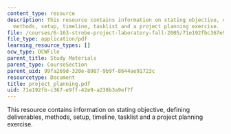```yaml
---
content_type: resource
description: This resource contains information on stating objective, defining deliverables,
  methods, setup, timeline, tasklist and a project planning exercise.
file: /courses/6-163-strobe-project-laboratory-fall-2005/71e192fbc367e9ff42e9a238b3a9ef7f_project_planning.pdf
file_type: application/pdf
learning_resource_types: []
ocw_type: OCWFile
parent_title: Study Materials
parent_type: CourseSection
parent_uid: 99fa269d-320e-8987-9b9f-8644ae91723c
resourcetype: Document
title: project_planning.pdf
uid: 71e192fb-c367-e9ff-42e9-a238b3a9ef7f
---
```

This resource contains information on stating objective, defining deliverables, methods, setup, timeline, tasklist and a project planning exercise.

